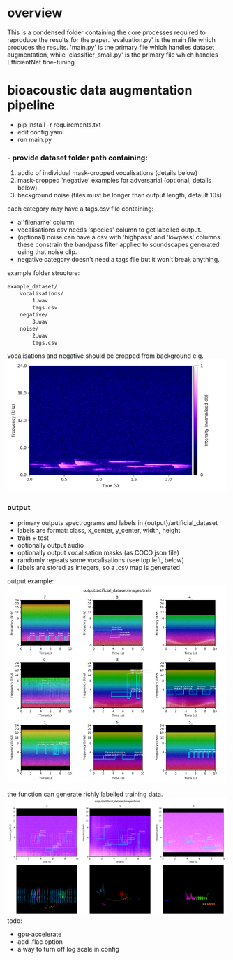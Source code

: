 # overview

This is a condensed folder containing the core processes required to reproduce the results for the paper. 'evaluation.py' is the main file which produces the results. 'main.py' is the primary file which handles dataset augmentation, while 'classifier_small.py' is the primary file which handles EfficientNet fine-tuning.

# bioacoustic data augmentation pipeline

- pip install -r requirements.txt
- edit config.yaml
- run main.py

### - provide dataset folder path containing:
1. audio of individual mask-cropped vocalisations (details below)
2. mask-cropped 'negative' examples for adversarial (optional, details below)
3. background noise (files must be longer than output length, default 10s)

each category may have a tags.csv file containing:
- a 'filename' column.
- vocalisations csv needs 'species' column to get labelled output.
- (optional) noise can have a csv with 'highpass' and 'lowpass' columns. these constrain the bandpass filter applied to soundscapes generated using that noise clip.
- negative category doesn't need a tags file but it won't break anything.

example folder structure:

    example_dataset/
        vocalisations/
            1.wav
            tags.csv
        negative/
            3.wav
        noise/
            2.wav
            tags.csv

vocalisations and negative should be cropped from background e.g.
![spec](output_example_1.png)

### output

- primary outputs spectrograms and labels in {output}/artificial_dataset
- labels are format: class, x_center, y_center, width, height
- train + test
- optionally output audio
- optionally output vocalisation masks (as COCO json file)
- randomly repeats some vocalisations (see top left, below)
- labels are stored as integers, so a .csv map is generated

output example:
![spec](output_example.png)

the function can generate richly labelled training data.
![spec](output_example_2.png)
todo: 
- gpu-accelerate
- add .flac option
- a way to turn off log scale in config